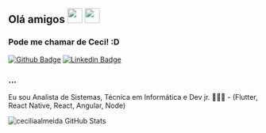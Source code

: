 ## Olá amigos <img src="https://github.com/TheDudeThatCode/TheDudeThatCode/blob/master/Assets/Mario_Hello_Big.gif" width="30px"> <img src="https://raw.githubusercontent.com/TheDudeThatCode/TheDudeThatCode/master/Assets/Hi.gif" width="30px">

### Pode me chamar de Ceci! :D

[![Github Badge](https://img.shields.io/badge/-Github-000?style=flat-square&logo=Github&logoColor=white&link=https://github.com/fagnerpsantos)](https://github.com/ceciliaalmeida)
[![Linkedin Badge](https://img.shields.io/badge/-LinkedIn-blue?style=flat-square&logo=Linkedin&logoColor=white&link=https://www.linkedin.com/in/fagnerpsantos/)](https://www.linkedin.com/in/ceciliaalmeida/)


### ...

Eu sou Analista de Sistemas, Técnica em Informática e Dev jr. 👨🏼‍🏫 - (Flutter, React Native, React, Angular, Node)

![ceciliaalmeida GitHub Stats](https://github-readme-stats.vercel.app/api?username=ceciliaalmeida&show_icons=true)


<!--
**ceciliaalmeida/ceciliaalmeida** is a ✨ _special_ ✨ repository because its `README.md` (this file) appears on your GitHub profile.

Here are some ideas to get you started:

- 🔭 I’m currently working on ...
- 🌱 I’m currently learning ...
- 👯 I’m looking to collaborate on ...
- 🤔 I’m looking for help with ...
- 💬 Ask me about ...
- 📫 How to reach me: ...
- 😄 Pronouns: ...
- ⚡ Fun fact: ...
-->
